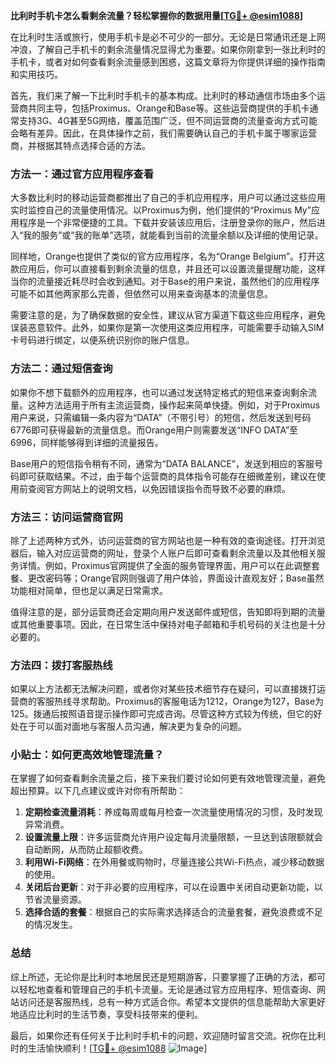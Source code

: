 **比利时手机卡怎么看剩余流量？轻松掌握你的数据用量[[TG💪+ @esim1088](https://t.me/s/esim1088)]**

在比利时生活或旅行，使用手机卡是必不可少的一部分。无论是日常通讯还是上网冲浪，了解自己手机卡的剩余流量情况显得尤为重要。如果你刚拿到一张比利时的手机卡，或者对如何查看剩余流量感到困惑，这篇文章将为你提供详细的操作指南和实用技巧。

首先，我们来了解一下比利时手机卡的基本构成。比利时的移动通信市场由多个运营商共同主导，包括Proximus、Orange和Base等。这些运营商提供的手机卡通常支持3G、4G甚至5G网络，覆盖范围广泛，但不同运营商的流量查询方式可能会略有差异。因此，在具体操作之前，我们需要确认自己的手机卡属于哪家运营商，并根据其特点选择合适的方法。

### 方法一：通过官方应用程序查看

大多数比利时的移动运营商都推出了自己的手机应用程序，用户可以通过这些应用实时监控自己的流量使用情况。以Proximus为例，他们提供的“Proximus My”应用程序是一个非常便捷的工具。下载并安装该应用后，注册登录你的账户，然后进入“我的服务”或“我的账单”选项，就能看到当前的流量余额以及详细的使用记录。

同样地，Orange也提供了类似的官方应用程序，名为“Orange Belgium”。打开这款应用后，你可以直接看到剩余流量的信息，并且还可以设置流量提醒功能，这样当你的流量接近耗尽时会收到通知。对于Base的用户来说，虽然他们的应用程序可能不如其他两家那么完善，但依然可以用来查询基本的流量信息。

需要注意的是，为了确保数据的安全性，建议从官方渠道下载这些应用程序，避免误装恶意软件。此外，如果你是第一次使用这类应用程序，可能需要手动输入SIM卡号码进行绑定，以便系统识别你的账户信息。

### 方法二：通过短信查询

如果你不想下载额外的应用程序，也可以通过发送特定格式的短信来查询剩余流量。这种方法适用于所有主流运营商，操作起来简单快捷。例如，对于Proximus用户来说，只需编辑一条内容为“DATA”（不带引号）的短信，然后发送到号码6776即可获得最新的流量信息。而Orange用户则需要发送“INFO DATA”至6996，同样能够得到详细的流量报告。

Base用户的短信指令稍有不同，通常为“DATA BALANCE”，发送到相应的客服号码即可获取结果。不过，由于每个运营商的具体指令可能存在细微差别，建议在使用前查阅官方网站上的说明文档，以免因错误指令而导致不必要的麻烦。

### 方法三：访问运营商官网

除了上述两种方式外，访问运营商的官方网站也是一种有效的查询途径。打开浏览器后，输入对应运营商的网址，登录个人账户后即可查看剩余流量以及其他相关服务详情。例如，Proximus官网提供了全面的服务管理界面，用户可以在此调整套餐、更改密码等；Orange官网则强调了用户体验，界面设计直观友好；Base虽然功能相对简单，但也足以满足日常需求。

值得注意的是，部分运营商还会定期向用户发送邮件或短信，告知即将到期的流量或其他重要事项。因此，在日常生活中保持对电子邮箱和手机号码的关注也是十分必要的。

### 方法四：拨打客服热线

如果以上方法都无法解决问题，或者你对某些技术细节存在疑问，可以直接拨打运营商的客服热线寻求帮助。Proximus的客服电话为1212，Orange为127，Base为125。拨通后按照语音提示操作即可完成咨询。尽管这种方式较为传统，但它的好处在于可以面对面地与客服人员沟通，解决更为复杂的问题。

### 小贴士：如何更高效地管理流量？

在掌握了如何查看剩余流量之后，接下来我们要讨论如何更有效地管理流量，避免超出预算。以下几点建议或许对你有所帮助：

1. **定期检查流量消耗**：养成每周或每月检查一次流量使用情况的习惯，及时发现异常消费。
2. **设置流量上限**：许多运营商允许用户设定每月流量限额，一旦达到该限额就会自动断网，从而防止超额收费。
3. **利用Wi-Fi网络**：在外用餐或购物时，尽量连接公共Wi-Fi热点，减少移动数据的使用。
4. **关闭后台更新**：对于非必要的应用程序，可以在设置中关闭自动更新功能，以节省流量资源。
5. **选择合适的套餐**：根据自己的实际需求选择适合的流量套餐，避免浪费或不足的情况发生。

### 总结

综上所述，无论你是比利时本地居民还是短期游客，只要掌握了正确的方法，都可以轻松地查看和管理自己的手机卡流量。无论是通过官方应用程序、短信查询、网站访问还是客服热线，总有一种方式适合你。希望本文提供的信息能帮助大家更好地适应比利时的生活节奏，享受科技带来的便利。

最后，如果你还有任何关于比利时手机卡的问题，欢迎随时留言交流。祝你在比利时的生活愉快顺利！[[TG💪+ @esim1088](https://t.me/s/esim1088) ![Image](https://i.postimg.cc/4NQfJmqS/Snipaste-2025-05-13-00-14-12.png)]
